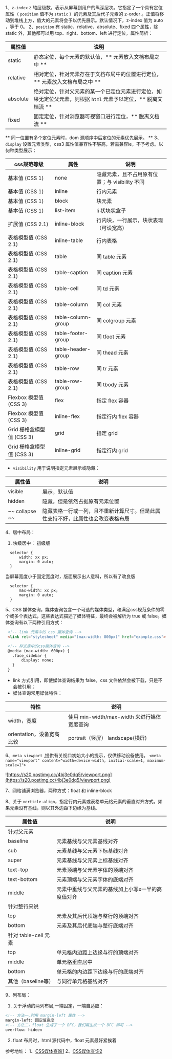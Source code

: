 1、`z-index` z 轴层级数，表示从屏幕到用户的纵深层次。它指定了一个具有定位属性（ `position` 值不为 `static` ）的元素及其后代子元素的 z-order 。正值将移动到堆栈上方，值大的元素将会予以优先展示。默认情况下，z-index 值为 auto ，等于 0。
2、`position` 有 static、relative、absolute、fixed 四个属性，除 static 外，其他都可以用 top、right、bottom、left 进行定位，属性简析：

 | 属性值 | 说明 |
 | -- | -- |
 | static | 静态定位，每个元素的默认值，** 元素放入文档布局之中 ** |
 | relative | 相对定位，针对元素存在于文档布局中的位置进行定位，** 元素放入文档布局之中 ** |
 | absolute | 绝对定位，针对父元素的某一个已定位元素进行定位，如果无定位父元素，则根据 `html` 元素予以定位，** 脱离文档流 ** |
 | fixed | 固定定位，针对浏览器可视窗口进行定位，** 脱离文档流 ** |

 ** 同一位置有多个定位元素时，dom 源顺序中后定位的元素优先展示。 **
3、`display` 设置元素类型，css3 属性值兼容性不够高，若需兼容ie，不予考虑。以何种类型展示：

 | css规范等级 | 属性 | 说明 |
 | -- | -- | -- |
 | 基本值 (CSS 1) | none | 隐藏元素，且不占用原有位置；与 visibility 不同 |
 | 基本值 (CSS 1) | inline | 行内元素 |
 | 基本值 (CSS 1) | block | 块元素 |
 | 基本值 (CSS 1) | list-item | li 状块状盒子 |
 | 扩展值 (CSS 2.1) | inline-block | 行内块，一行展示，块状表现（可设宽高） |
 | 表格模型值 (CSS 2.1) | inline-table | 行内表格 |
 | 表格模型值 (CSS 2.1) | table | 同 table 元素 |
 | 表格模型值 (CSS 2.1) | table-caption | 同 caption 元素 |
 | 表格模型值 (CSS 2.1) | table-cell | 同 td 元素 |
 | 表格模型值 (CSS 2.1) | table-column | 同 col 元素 |
 | 表格模型值 (CSS 2.1) | table-column-group | 同 colgroup 元素 |
 | 表格模型值 (CSS 2.1) | table-footer-group | 同 tfoot 元素 |
 | 表格模型值 (CSS 2.1) | table-header-group | 同 thead 元素 |
 | 表格模型值 (CSS 2.1) | table-row | 同 tr 元素 |
 | 表格模型值 (CSS 2.1) | table-row-group | 同 tbody 元素 |
 | Flexbox 模型值 (CSS 3) | flex | 指定 flex 容器  |
 | Flexbox 模型值 (CSS 3) | inline-flex | 指定行内 flex 容器  |
 | Grid 栅格盒模型值 (CSS 3) | grid | 指定 grid   |
 | Grid 栅格盒模型值 (CSS 3) | inline-grid | 指定行内 grid   |

 * `visibility` 用于说明指定元素展示或隐藏：
 
 | 属性值 | 说明 |
 | -- | -- |
 | visible | 展示，默认值 |
 | hidden | 隐藏，但是依然占据原有元素位置 |
 | ~~ collapse ~~ | 隐藏表格一行或一列，且不重新计算尺寸。但是此属性支持不好，此属性也会改变表格布局 |

4、居中布局：

 1. 块级居中：
 初级版

  ```
    selector {
        width: xx px;
        margin: 0 auto;
    }
  ```

  当屏幕宽度小于固定宽度时，版面展示出人意料，所以有了改良版

  ```
    selector {
        max-width: xx px;
        margin: 0 auto;
    }
  ```

5、CSS 媒体查询，媒体查询包含一个可选的媒体类型，和满足css规范条件的零个或多个表达式，这些表达式描述了媒体特征，最终会被解析为 true 或 false。媒体查询有以下两种引用方式：
 
 ``` html
  <!-- link 元素中的 css 媒体查询 -->
  <link rel="stylesheet" media="(max-width: 800px)" href="example.css">

  <!-- 样式表中的css媒体查询 -->
  @media (max-width: 600px) {
    .face_sidebar {
        display: none;
    }
  }
 ```

 * link 方式引用，即使媒体查询结果为 false，css 文件依然会被下载，只是不会被引用；
 * 媒体查询常用媒体特性：

 | 特性 | 说明 |
 | -- | -- |
 | width，宽度 | 使用 min-width/max-width 来进行媒体宽度查询 |
 | orientation，设备宽高比较 | portrait（竖屏） landscape(横屏) |

6、`meta viewport` ,提供有关视口初始大小的提示，仅供移动设备使用。
 `<meta name="viewport" content="width=device-width, initial-scale=1, maximum-scale=1">`

 ![https://s20.postimg.cc/4bj3e0dq5/viewport.png](https://s20.postimg.cc/4bj3e0dq5/viewport.png)

7、网格铺满浏览器，两种方式：float 和 inline-block

8、关于 `verticle-align`，指定行内元素或表格单元格元素的垂直对齐方式。如果元素没有基线，则以其外边距下边缘为基线。

 | 属性值 | 说明 |
 | -- | -- |
 | 针对父元素 |
 | baseline | 元素基线与父元素基线对齐 |
 | sub | 元素基线与父元素下标基线对齐 |
 | super | 元素基线与父元素上标基线对齐 |
 | text-top | 元素顶端与父元素字体的顶端对齐 |
 | text-bottom | 元素顶端与父元素字体的底端对齐 |
 | middle | 元素中垂线与父元素的基线加上小写x一半的高度值对齐 |
 | 针对整行来说 |
 | top | 元素及其后代顶端与整行的顶端对齐 |
 | bottom | 元素及其后代底端与整行底端对齐 |
 | 针对 table-cell 元素 |
 | top | 单元格内边距上边缘与行的顶端对齐 |
 | middle | 单元格垂直居中 |
 | bottom | 单元格的内边距下边缘与行的底端对齐 |
 | 其他（baseline等）| 与同行单元格基线对齐 |

9、列布局：

 1. 关于浮动的两列布局,一端固定，一端自适应：

  ``` html
  <!-- 方法一,利用 margin-left 属性 -->
  margin-left: 固定值宽度
  <!-- 方法二，float 生成了一个 BFC，我们再生成一个 BFC 即可 -->
  overflow: hideen
  ```

 2. float 布局时，html 源代码中，float 元素最好紧挨着


参考地址：
1、[CSS媒体查询1](https://developer.mozilla.org/zh-CN/docs/Web/Guide/CSS/Media_queries)
2、[CSS媒体查询2](https://developer.mozilla.org/zh-CN/docs/Web/CSS/@media)
